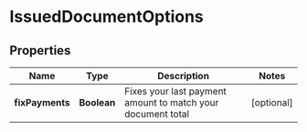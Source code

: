 # IssuedDocumentOptions

## Properties

Name | Type | Description | Notes
------------ | ------------- | ------------- | -------------
**fixPayments** | **Boolean** | Fixes your last payment amount to match your document total | [optional] 


